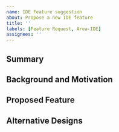 ```yaml
---
name: IDE Feature suggestion
about: Propose a new IDE feature 
title: ''
labels: [Feature Request, Area-IDE]
assignees: ''
---
```


<!--
We welcome feature suggestions! We have a process to discuss and evaluate new feature suggestions. Here is an overview of our process [here](https://github.com/dotnet/roslyn/blob/main/docs/contributing/ide_design_process.md). This template will help us gather the information we need to start the review process.
-->

## Summary

<!--
Brief summary of what this proposal is about.
-->

## Background and Motivation

<!--
What is the problem we are solving and in what context did you encounter it?
-->

## Proposed Feature

<!--
Please provide a sketch of the feature you are proposing. Be as specific as you can: the more specific the proposal, the easier the process will be. Including screenshots of some of the existing problems can also help a lot here.
-->

## Alternative Designs

<!--
Were there other options you considered?
How does this compare to features in other editors?
-->

